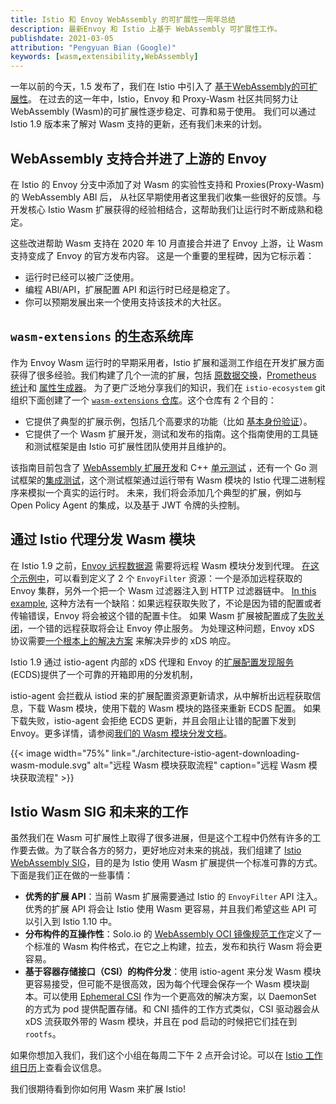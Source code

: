 ```yaml
---
title: Istio 和 Envoy WebAssembly 的可扩展性一周年总结
description: 最新Envoy 和 Istio 上基于 WebAssembly 可扩展性工作。
publishdate: 2021-03-05
attribution: "Pengyuan Bian (Google)"
keywords: [wasm,extensibility,WebAssembly]
---
```


一年以前的今天，1.5 发布了，我们在 Istio 中引入了 [基于WebAssembly的可扩展性](/zh/blog/2020/wasm-announce/)。
在过去的这一年中，Istio，Envoy 和 Proxy-Wasm 社区共同努力让 WebAssembly (Wasm)的可扩展性逐步稳定、可靠和易于使用。
我们可以通过 Istio 1.9 版本来了解对 Wasm 支持的更新，还有我们未来的计划。

## WebAssembly 支持合并进了上游的 Envoy 

在 Istio 的 Envoy 分支中添加了对 Wasm 的实验性支持和 Proxies(Proxy-Wasm) 的 WebAssembly ABI 后，
从社区早期使用者这里我们收集一些很好的反馈。与开发核心 Istio Wasm 扩展获得的经验相结合，这帮助我们让运行时不断成熟和稳定。

这些改进帮助 Wasm 支持在 2020 年 10 月直接合并进了 Envoy 上游，让 Wasm 支持变成了 Envoy 的官方发布内容。
这是一个重要的里程碑，因为它标示着：

* 运行时已经可以被广泛使用。
* 编程 ABI/API，扩展配置 API 和运行时已经是稳定了。
* 你可以预期发展出来一个使用支持该技术的大社区。

## `wasm-extensions` 的生态系统库

作为 Envoy Wasm 运行时的早期采用者，Istio 扩展和遥测工作组在开发扩展方面获得了很多经验。我们构建了几个一流的扩展，包括 [原数据交换](/docs/reference/config/proxy_extensions/metadata_exchange/)，[Prometheus 统计](/docs/reference/config/proxy_extensions/stats/)和 [属性生成器](/docs/reference/config/proxy_extensions/attributegen/)。
为了更广泛地分享我们的知识，我们在 `istio-ecosystem` git 组织下面创建了一个 [`wasm-extensions` 仓库](https://github.com/istio-ecosystem/wasm-extensions)。这个仓库有 2 个目的：

* 它提供了典型的扩展示例，包括几个高要求的功能（比如 [基本身份验证](https://github.com/istio-ecosystem/wasm-extensions/tree/master/extensions/basic_auth)）。
* 它提供了一个 Wasm 扩展开发，测试和发布的指南。这个指南使用的工具链和测试框架是由 Istio 可扩展性团队使用并且维护的。

该指南目前包含了 [WebAssembly 扩展开发](https://github.com/istio-ecosystem/wasm-extensions/blob/master/doc/write-a-wasm-extension-with-cpp.md)和 C++ [单元测试](https://github.com/istio-ecosystem/wasm-extensions/blob/master/doc/write-cpp-unit-test.md) ，还有一个 Go 测试框架的[集成测试](https://github.com/istio-ecosystem/wasm-extensions/blob/master/doc/write-integration-test.md)，这个测试框架通过运行带有 Wasm 模块的 Istio 代理二进制程序来模拟一个真实的运行时。
未来，我们将会添加几个典型的扩展，例如与 Open Policy Agent 的集成，以及基于 JWT 令牌的头控制。

## 通过 Istio 代理分发 Wasm 模块

在 Istio 1.9 之前，[Envoy 远程数据源](https://www.envoyproxy.io/docs/envoy/latest/api-v3/config/core/v3/base.proto#config-core-v3-remotedatasource) 需要将远程 Wasm 模块分发到代理。
[在这个示例中](https://gist.github.com/bianpengyuan/8377898190e8052ffa36e88a16911910)，可以看到定义了 2 个 `EnvoyFilter` 资源：一个是添加远程获取的 Envoy 集群，另外一个把一个 Wasm 过滤器注入到 HTTP 过滤器链中。
[In this example](https://gist.github.com/bianpengyuan/8377898190e8052ffa36e88a16911910),
这种方法有一个缺陷：如果远程获取失败了，不论是因为错的配置或者传输错误，Envoy 将会被这个错的配置卡住。
如果 Wasm 扩展被配置成了[失败关闭](https://www.envoyproxy.io/docs/envoy/latest/api-v3/extensions/wasm/v3/wasm.proto#extensions-wasm-v3-pluginconfig)，一个错的远程获取将会让 Envoy 停止服务。
为处理这种问题，Envoy xDS 协议需要[一个根本上的解决方案](https://github.com/envoyproxy/envoy/issues/9447) 来解决异步的 xDS 响应。

Istio 1.9 通过 istio-agent 内部的 xDS 代理和 Envoy 的[扩展配置发现服务](https://www.envoyproxy.io/docs/envoy/latest/configuration/overview/extension) (ECDS)提供了一个可靠的开箱即用的分发机制，

istio-agent 会拦截从 istiod 来的扩展配置资源更新请求，从中解析出远程获取信息，下载 Wasm 模块，使用下载的 Wasm 模块的路径来重新 ECDS 配置。
如果下载失败，istio-agent 会拒绝 ECDS 更新，并且会阻止让错的配置下发到 Envoy。更多详情，请参阅[我们的 Wasm 模块分发文档](/docs/ops/configuration/extensibility/wasm-module-distribution/)。

{{< image width="75%"
    link="./architecture-istio-agent-downloading-wasm-module.svg"
    alt="远程 Wasm 模块获取流程"
    caption="远程 Wasm 模块获取流程"
    >}}

## Istio Wasm SIG 和未来的工作

虽然我们在 Wasm 可扩展性上取得了很多进展，但是这个工程中仍然有许多的工作要去做。为了联合各方的努力，更好地应对未来的挑战，我们组建了 [Istio WebAssembly SIG](https://discuss.istio.io/t/introducing-wasm-sig/9930)，目的是为 Istio 使用 Wasm 扩展提供一个标准可靠的方式。下面是我们正在做的一些事情：

* **优秀的扩展 API**：当前 Wasm 扩展需要通过 Istio 的 `EnvoyFilter` API 注入。优秀的扩展 API 将会让 Istio 使用 Wasm 更容易，并且我们希望这些 API 可以引入到 Istio 1.10 中。
* **分布构件的互操作性**：Solo.io 的 [WebAssembly OCI 镜像规范工作](https://www.solo.io/blog/announcing-the-webassembly-wasm-oci-image-spec/)定义了一个标准的 Wasm 构件格式，在它之上构建，拉去，发布和执行 Wasm 将会更容易。
* **基于容器存储接口（CSI）的构件分发**：使用 istio-agent 来分发 Wasm 模块更容易接受，但可能不是很高效，因为每个代理会保存一个 Wasm 模块副本。可以使用 [Ephemeral CSI](https://kubernetes-csi.github.io/docs/ephemeral-local-volumes.html) 作为一个更高效的解决方案，以 DaemonSet 的方式为 pod 提供配置存储。和 CNI 插件的工作方式类似，CSI 驱动器会从 xDS 流获取外带的 Wasm 模块，并且在 pod 启动的时候把它们挂在到 `rootfs`。

如果你想加入我们，我们这个小组在每周二下午 2 点开会讨论。可以在 [Istio 工作组日历](https://github.com/istio/community/blob/master/WORKING-GROUPS.md#working-group-meetings)上查看会议信息。

我们很期待看到你如何用 Wasm 来扩展 Istio!